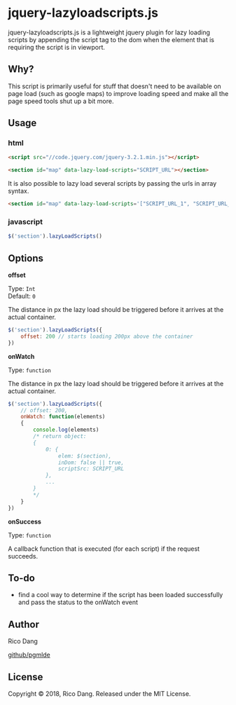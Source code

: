 # jquery-lazyloadscripts.js

jquery-lazyloadscripts.js is a lightweight jquery plugin for lazy loading scripts by appending the script tag to the dom when the element that is requiring the script is in viewport.

## Why?

This script is primarily useful for stuff that doesn't need to be available on page load (such as google maps) to improve loading speed and make all the page speed tools shut up a bit more.

## Usage

### html
```html
<script src="//code.jquery.com/jquery-3.2.1.min.js"></script>

<section id="map" data-lazy-load-scripts="SCRIPT_URL"></section>
```

It is also possible to lazy load several scripts by passing the urls in array syntax.

```html
<section id="map" data-lazy-load-scripts='["SCRIPT_URL_1", "SCRIPT_URL_2", "SCRIPT_URL_3"]'></section>
```

### javascript
```javascript
$('section').lazyLoadScripts()
```

## Options

**offset**

Type: `Int`<br />
Default: `0`

The distance in px the lazy load should be triggered before it arrives at the actual container.

```javascript
$('section').lazyLoadScripts({
	offset: 200 // starts loading 200px above the container
})
```

**onWatch**

Type: `function`

The distance in px the lazy load should be triggered before it arrives at the actual container.

```javascript
$('section').lazyLoadScripts({
	// offset: 200,
	onWatch: function(elements)
	{
		console.log(elements)
		/* return object:
		{
			0: {
				elem: $(section),
				inDom: false || true,
				scriptSrc: SCRIPT_URL
			},
			...
		}
		*/
	}
})
```

**onSuccess**

Type: `function`

A callback function that is executed (for each script) if the request succeeds. 

## To-do
- find a cool way to determine if the script has been loaded successfully and pass the status to the onWatch event


## Author
Rico Dang

[github/pgmlde](https://github.com/pgmlde/)

## License
Copyright © 2018, Rico Dang. Released under the MIT License.
